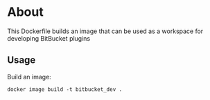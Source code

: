 # About

This Dockerfile builds an image that can be used as a workspace for developing
BitBucket plugins

## Usage

Build an image:

  ```
  docker image build -t bitbucket_dev .
  ```

